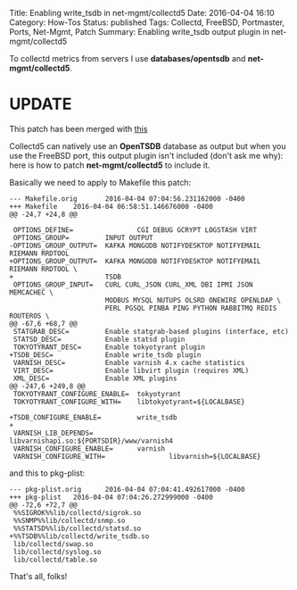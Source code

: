 Title: Enabling write_tsdb in net-mgmt/collectd5
Date: 2016-04-04 16:10
Category: How-Tos
Status: published
Tags: Collectd, FreeBSD, Portmaster, Ports, Net-Mgmt, Patch
Summary: Enabling write_tsdb output plugin in net-mgmt/collectd5

To collectd metrics from servers I use **databases/opentsdb** and **net-mgmt/collectd5**.

UPDATE
======

This patch has been merged with [this](https://svnweb.freebsd.org/ports?view=revision&revision=413766)

Collectd5 can natively use an **OpenTSDB** database as output but when you use the FreeBSD port,
this output plugin isn't included (don't ask me why): here is how to patch **net-mgmt/collectd5**
to include it.

Basically we need to apply to Makefile this patch:
```
--- Makefile.orig       2016-04-04 07:04:56.231162000 -0400
+++ Makefile    2016-04-04 06:58:51.146676000 -0400
@@ -24,7 +24,8 @@

 OPTIONS_DEFINE=                CGI DEBUG GCRYPT LOGSTASH VIRT
 OPTIONS_GROUP=         INPUT OUTPUT
-OPTIONS_GROUP_OUTPUT=  KAFKA MONGODB NOTIFYDESKTOP NOTIFYEMAIL RIEMANN RRDTOOL
+OPTIONS_GROUP_OUTPUT=  KAFKA MONGODB NOTIFYDESKTOP NOTIFYEMAIL RIEMANN RRDTOOL \
+                       TSDB
 OPTIONS_GROUP_INPUT=   CURL CURL_JSON CURL_XML DBI IPMI JSON MEMCACHEC \
                        MODBUS MYSQL NUTUPS OLSRD ONEWIRE OPENLDAP \
                        PERL PGSQL PINBA PING PYTHON RABBITMQ REDIS ROUTEROS \
@@ -67,6 +68,7 @@
 STATGRAB_DESC=         Enable statgrab-based plugins (interface, etc)
 STATSD_DESC=           Enable statsd plugin
 TOKYOTYRANT_DESC=      Enable tokyotyrant plugin
+TSDB_DESC=             Enable write_tsdb plugin
 VARNISH_DESC=          Enable varnish 4.x cache statistics
 VIRT_DESC=             Enable libvirt plugin (requires XML)
 XML_DESC=              Enable XML plugins
@@ -247,6 +249,8 @@
 TOKYOTYRANT_CONFIGURE_ENABLE=  tokyotyrant
 TOKYOTYRANT_CONFIGURE_WITH=    libtokyotyrant=${LOCALBASE}

+TSDB_CONFIGURE_ENABLE=         write_tsdb
+
 VARNISH_LIB_DEPENDS=           libvarnishapi.so:${PORTSDIR}/www/varnish4
 VARNISH_CONFIGURE_ENABLE=      varnish
 VARNISH_CONFIGURE_WITH=                libvarnish=${LOCALBASE}
```

and this to pkg-plist:
```
--- pkg-plist.orig      2016-04-04 07:04:41.492617000 -0400
+++ pkg-plist   2016-04-04 07:04:26.272999000 -0400
@@ -72,6 +72,7 @@
 %%SIGROK%%lib/collectd/sigrok.so
 %%SNMP%%lib/collectd/snmp.so
 %%STATSD%%lib/collectd/statsd.so
+%%TSDB%%lib/collectd/write_tsdb.so
 lib/collectd/swap.so
 lib/collectd/syslog.so
 lib/collectd/table.so
```

That's all, folks!
